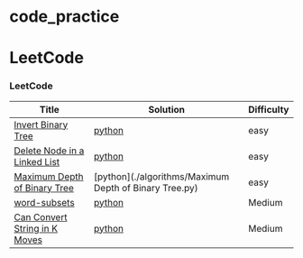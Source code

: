 # code_practice



LeetCode
========

### LeetCode 

| Title | Solution | Difficulty |
| ----- | -------- | ---------- |
|[Invert Binary Tree](https://leetcode.com/problems/invert-binary-tree/) |[python](./algorithms/invert-binary-tree.py)|easy|
|[Delete Node in a Linked List](https://leetcode.com/problems/delete-node-in-a-linked-list/) |[python](./algorithms/delete-node-in-a-linked-list.py)|easy|
|[Maximum Depth of Binary Tree](https://leetcode.com/problems/maximum-depth-of-binary-tree/) |[python](./algorithms/Maximum Depth of Binary Tree.py)|easy|
|[word-subsets](https://leetcode.com/problems/word-subsets/) |[python](./algorithms/word-subsets.py)|Medium|
|[Can Convert String in K Moves](https://leetcode.com/problems/can-convert-string-in-k-moves/) |[python](./algorithms/Convert_String_in_K_Moves.py)|Medium|
